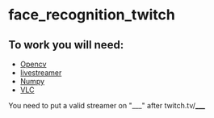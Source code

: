 # face_recognition_twitch
## To work you will need:
* [Opencv](https://opencv.org "Opencv official website")
* [livestreamer](http://docs.livestreamer.io "livestreamer official website")
* [Numpy](http://www.numpy.org/ "Numpy official website")
* [VLC](https://www.videolan.org "VLC official website")


You need to put a valid streamer on "___" after twitch.tv/[___](https://github.com/guiness333/face_recognition_twitch/blob/d8c4f5e80b7d38918229a4dd82ad33563ae6b540/reconhecimento_facial_twitch.py#L8)
